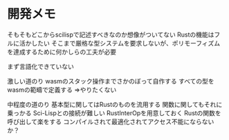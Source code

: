 # 開発メモ

そもそもどこからscilispで記述すべきなのか想像がついてない
Rustの機能はフルに活かしたい
そこまで厳格な型システムを要求しないが、ポリモーフィズムを達成するために何かしらの工夫が必要

まず言語化できていない

激しい道のり
wasmのスタック操作までさかのぼって自作する
すべての型をwasmの範疇で定義する
⇒やりたくない

中程度の道のり
基本型に関してはRustのものを流用する
関数に関してもそれに乗っかる
Sci-Lispとの接続が難しい
RustInterOpを用意しておく
Rustの関数を呼び出して楽をする
コンパイルされて最適化されてアクセス不能にならないか？


